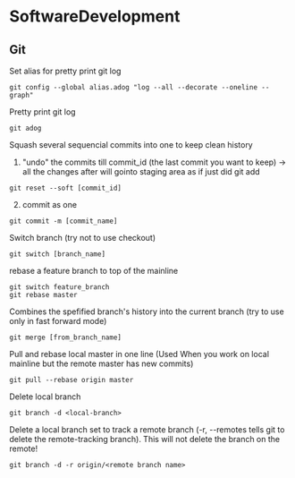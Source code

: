 # SoftwareDevelopment

## Git


Set alias for pretty print git log
```
git config --global alias.adog "log --all --decorate --oneline --graph" 
```

Pretty print git log
```
git adog
```

Squash several sequencial commits into one to keep clean history
1. "undo" the commits till commit_id (the last commit you want to keep) -> all the changes after will gointo staging area as if just did git add
```
git reset --soft [commit_id] 
```
2. commit as one
```
git commit -m [commit_name]
```

Switch branch (try not to use checkout)
```
git switch [branch_name]
```

rebase a feature branch to top of the mainline
```
git switch feature_branch
git rebase master
```

Combines the spefified branch's history into the current branch (try to use only in fast forward mode)
```
git merge [from_branch_name] 
```

Pull and rebase local master in one line (Used When you work on local mainline but the remote master has new commits)
```
git pull --rebase origin master
```

Delete local branch
```
git branch -d <local-branch>
```
  
Delete a local branch set to track a remote branch
(-r, --remotes tells git to delete the remote-tracking branch). This will not delete the branch on the remote!
```
git branch -d -r origin/<remote branch name>
```

